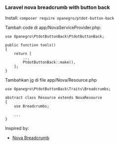 ### Laravel nova breadcrumb with button back

Install:
`composer require opanegro/ptdot-button-back`

Tambah code di app/NovaServiceProvider.php:
```
use Opanegro\PtdotButtonBack\PtdotButtonBack;

public function tools()
{
    return [
        ...
        PtdotButtonBack::make(),
    ];
}
```

Tambahkan jg di file app/Nova/Resource.php

```
use Opanegro\PtdotButtonBack\Traits\Breadcrumbs;

abstract class Resource extends NovaResource
{
    use Breadcrumbs;
    
    ...
}
```

Inspired by:
- [Nova Breadcrumb](https://github.com/chris-ware/nova-breadcrumbs)
